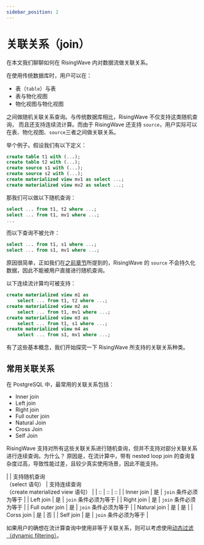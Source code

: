 ```yaml
---
sidebar_position: 2
---
```


# 关联关系（join）

在本文我们聊聊如何在 RisingWave 内对数据流做关联关系。

在使用传统数据库时，用户可以在：
* 表（`table`）与表
* 表与物化视图
* 物化视图与物化视图

之间做随机关联关系查询。与传统数据库相比，RisingWave 不仅支持这类随机查询，
而且还支持连续流计算。而由于 RisingWave 还支持 `source`，用户实际可以在表、物化视图、`source`三者之间做关联关系。

举个例子。假设我们有以下定义：

```sql
create table t1 with (...);
create table t2 with (...);
create source s1 with (...);
create source s2 with (...);
create materialized view mv1 as select ...;
create materialized view mv2 as select ...;
```

那我们可以做以下随机查询：
```sql
select ... from t1, t2 where ...;
select ... from t1, mv1 where ...;
...
```

而以下查询不被允许：
```sql
select ... from t1, s1 where ...;
select ... from s1, mv1 where ...;
```

原因很简单，正如我们在[之前章节](../basics/ingestion)所提到的，RisingWave 的 `source` 不会持久化数据，因此不能被用户直接进行随机查询。

以下连续流计算均可被支持：
```sql
create materialized view m1 as 
	select ... from t1, t2 where ...;
create materialized view m2 as 
	select ... from t1, mv1 where ...;
create materialized view m3 as 
	select ... from t1, s1 where ...;
create materialized view m4 as 
	select ... from s1, mv1 where ...;
```

有了这些基本概念，我们开始探究一下 RisingWave 所支持的关联关系种类。

## 常用关联关系

在 PostgreSQL 中，最常用的关联关系包括：

* Inner join
* Left join
* Right join
* Full outer join
* Natural Join
* Cross Join
* Self Join

RisingWave 支持对所有这些关联关系进行随机查询，但并不支持对部分关联关系进行连续查询。为什么？
原因是，在流计算中，带有 nested loop join 的查询复杂度过高，导致性能过差，且较少真实使用场景，因此不能支持。


|  | 支持随机查询<br />（select 语句） | 支持连续查询<br />（create materialized view 语句） |
| :: | :: | :: |
|  Inner join   | 是       | `join` 条件必须为等于 |
|  Left join  | 是        | `join` 条件必须为等于 |
|  Right join  | 是        | `join` 条件必须为等于 |
|  Full outer join  | 是        | `join` 条件必须为等于 |
|  Natural join  | 是        | 是 |
|  Corss join  | 是        | 否 |
|  Self join  | 是        | `join` 条件必须为等于 |

如果用户的确想在流计算查询中使用非等于关联关系，则可以考虑使用[动态过滤（dynamic filtering）](https://docs.risingwave.com/docs/current/sql-pattern-dynamic-filters/)。


<!-- ## 代码示例 -->
